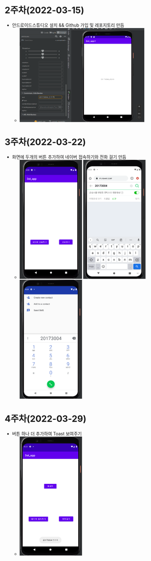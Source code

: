 # 2주차(2022-03-15)
- 안드로이드스튜디오 설치 && Github 가입 및 레포지토리 만듬
  - <img width="400" height="300" src="./pic/2st.png"></img>


# 3주차(2022-03-22)
- 화면에 두개의 버튼 추가하여 네이버 접속하기와 전화 걸기 만듬
  - <img width="200" height="380" src="./pic/3st_1.png"></img>
    <img width="200" height="380" src="./pic/3st_2.png"></img>
    <img width="200" height="380" src="./pic/3st_3.png"></img>

# 4주차(2022-03-29)
- 버튼 하나 더 추가하여 Toast 보여주기
  - <img width="200" height="380" src="./pic/4st.png"></img>
  
